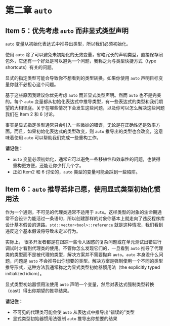 # 第二章 `auto`

## Item 5：优先考虑 `auto` 而非显式类型声明

`auto` 变量从初始化表达式中推导出类型，所以我们必须初始化。

使用 `auto` 除了可以避免未初始化的无效变量，省略冗长的声明类型，直接保存闭包外，它还有一个好处是可以避免一个问题，我称之为与类型快捷方式（type shortcuts）有关的问题。

显式的指定类型可能会导致你不想看到的类型转换。如果你使用 `auto` 声明目标变量你就不必担心这个问题。

基于这些原因我建议你优先考虑 `auto` 而非显式类型声明。然而 `auto` 也不是完美的。每个 `auto` 变量都从初始化表达式中推导类型，有一些表达式的类型和我们期望的大相径庭。关于在哪些情况下会发生这些问题，以及你可以怎么解决这些问题我们在 Item 2 和 6 讨论。

事实是显式指定类型通常只会引入一些微妙的错误，无论是在正确性还是效率方面。而且，如果初始化表达式的类型改变，则 `auto` 推导出的类型也会改变，这意味着使用 `auto` 可以帮助我们完成一些重构工作。

**请记住：**

- `auto` 变量必须初始化，通常它可以避免一些移植性和效率性的问题，也使得重构更方便，还能让你少打几个字。
- 正如 Item2 和 6 讨论的，`auto` 类型的变量可能会踩到一些陷阱。

## Item 6：`auto` 推导若非己愿，使用显式类型初始化惯用法

作为一个通则，不可见的代理类通常不适用于 `auto`。这样类型的对象的生命期通常不会设计为能活过一条语句，所以创建那样的对象你基本上就走向了违反程序库设计基本假设的道路。`std::vector<bool>::reference` 就是这种情况，我们看到违反这个基本假设将导致未定义行为。

实际上， 很多开发者都是在跟踪一些令人困惑的复杂问题或在单元测试出错进行调试时才看到代理类的使用。不管你怎么发现它们的，一旦看到 `auto` 推导了代理类的类型而不是被代理的类型，解决方案并不需要抛弃 `auto`。`auto` 本身没什么问题，问题是 `auto` 不会推导出你想要的类型。解决方案是强制使用一个不同的类型推导形式，这种方法我通常称之为显式类型初始器惯用法（the explicitly typed initialized idiom）。

显式类型初始器惯用法使用 `auto` 声明一个变量，然后对表达式强制类型转换（cast）得出你期望的推导结果。

**请记住：**

- 不可见的代理类可能会使 `auto` 从表达式中推导出“错误的”类型
- 显式类型初始器惯用法强制 `auto` 推导出你想要的结果
